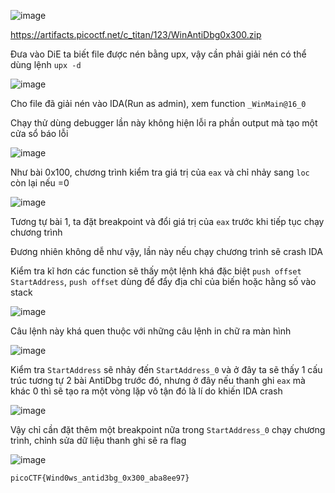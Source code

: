 ![image](https://github.com/user-attachments/assets/f395ee7c-674b-495b-b9c7-00d83496067a)

https://artifacts.picoctf.net/c_titan/123/WinAntiDbg0x300.zip

Đưa vào DiE ta biết file được nén bằng upx, vậy cần phải giải nén có thể dùng lệnh `upx -d`

![image](https://github.com/user-attachments/assets/b81cbe66-22c8-4b76-aaae-1ce9da919404)

Cho file đã giải nén vào IDA(Run as admin), xem function `_WinMain@16_0`

Chạy thử dùng debugger lần này không hiện lỗi ra phần output mà tạo một cửa sổ báo lỗi

![image](https://github.com/user-attachments/assets/b25f6835-e05c-495c-bef1-f29916ed4fa3)

Như bài 0x100, chương trình kiểm tra giá trị của `eax` và chỉ nhảy sang `loc` còn lại nếu =0

![image](https://github.com/user-attachments/assets/8385eefa-316a-4ad1-aef7-035430b96984)

Tương tự bài 1, ta đặt breakpoint và đổi giá trị của `eax` trước khi tiếp tục chạy chương trình

Đương nhiên không dễ như vậy, lần này nếu chạy chương trình sẽ crash IDA

Kiểm tra kĩ hơn các function sẽ thấy một lệnh khá đặc biệt `push offset StartAddress`, `push offset` dùng để đẩy địa chỉ của biến hoặc hằng số vào stack

![image](https://github.com/user-attachments/assets/755c6b5e-51e2-4ed5-ae32-d92a6711bb8f)

Câu lệnh này khá quen thuộc với những câu lệnh in chữ ra màn hình

![image](https://github.com/user-attachments/assets/7dd82337-94cd-4d64-b868-4367aa2cbc68)

Kiểm tra `StartAddress` sẽ nhảy đến `StartAddress_0` và ở đây ta sẽ thấy 1 cấu trúc tương tự 2 bài AntiDbg trước đó, nhưng ở đây nếu thanh ghi `eax` mà khác 0 thì sẽ tạo ra một vòng lặp vô tận đó là lí do khiến IDA crash

![image](https://github.com/user-attachments/assets/36d44078-272d-4010-b4ba-7686d2c6c86e)

Vậy chỉ cần đặt thêm một breakpoint nữa trong `StartAddress_0` chạy chương trình, chỉnh sửa dữ liệu thanh ghi sẽ ra flag

![image](https://github.com/user-attachments/assets/f535b45b-6dc5-4b98-888b-5f216c6c0563)

`picoCTF{Wind0ws_antid3bg_0x300_aba8ee97}`
